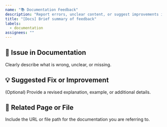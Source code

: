 ```yaml
---
name: "📚 Documentation Feedback"
description: "Report errors, unclear content, or suggest improvements in documentation."
title: "[Docs] Brief summary of feedback"
labels:
  - documentation
assignees: ""
---
```


## 📌 Issue in Documentation
Clearly describe what is wrong, unclear, or missing.

## 💡 Suggested Fix or Improvement
(Optional) Provide a revised explanation, example, or additional details.

## 🔗 Related Page or File
Include the URL or file path for the documentation you are referring to.
